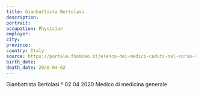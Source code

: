 ```yaml
---
title: Gianbattista Bertolasi
description: 
portrait: 
occupation: Physician
employer: 
city: 
province: 
country: Italy
source: https://portale.fnomceo.it/elenco-dei-medici-caduti-nel-corso-dellepidemia-di-covid-19/
birth_date: 
death_date: 2020-04-02
---
```


Gianbattista Bertolasi † 02 04 2020
Medico di medicina generale